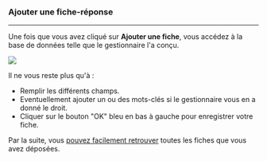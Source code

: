 ### Ajouter une fiche-réponse

---

Une fois que vous avez cliqué sur **Ajouter une fiche**, vous accédez à la base de données telle que le gestionnaire l'a conçu.

![](images/clacoform-fig46.png)

Il ne vous reste plus qu'à :

* Remplir les différents champs. 
* Eventuellement ajouter un ou des mots-clés si le gestionnaire vous en a donné le droit.
* Cliquer sur le bouton "OK" bleu en bas à gauche pour enregistrer votre fiche.

Par la suite, vous [pouvez facilement retrouver](/fr/resources/clacoForm/manage-files.md) toutes les fiches que vous avez déposées.

